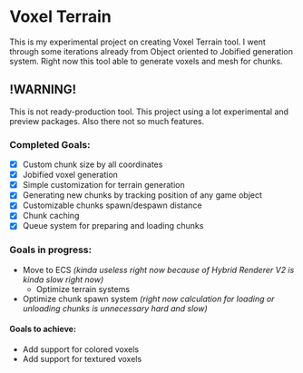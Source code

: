 ﻿# Voxel Terrain
This is my experimental project on creating Voxel Terrain tool. 
I went through some iterations already from Object oriented to Jobified generation system.
Right now this tool able to generate voxels and mesh for chunks. 

## !WARNING!
This is not ready-production tool. This project using a lot experimental and preview packages.
Also there not so much features.

### Completed Goals:
- [X] Custom chunk size by all coordinates 
- [X] Jobified voxel generation
- [X] Simple customization for terrain generation
- [X] Generating new chunks by tracking position of any game object
- [X] Customizable chunks spawn/despawn distance
- [X] Chunk caching
- [X] Queue system for preparing and loading chunks

### Goals in progress:
* Move to ECS *(kinda useless right now because of Hybrid Renderer V2 is kinda slow right now)*
  * Optimize terrain systems
* Optimize chunk spawn system *(right now calculation for loading or unloading chunks is unnecessary hard and slow)*
#### Goals to achieve:
* Add support for colored voxels 
* Add support for textured voxels


